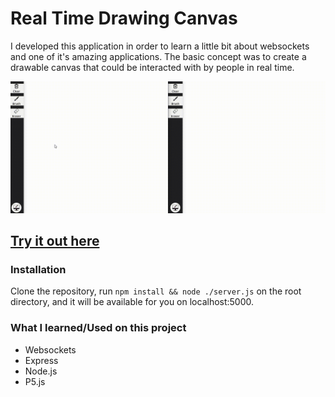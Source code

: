 # Real Time Drawing Canvas

I developed this application in order to learn a little bit about websockets and one of it's amazing applications. The basic concept was to create a drawable canvas that could be interacted with by people in real time.

<p align="center">
  <img src="./public/demo.gif">
</p>

## [Try it out here](https://real-time-canvas.glitch.me/ "Homepage")

### Installation

Clone the repository, run `npm install && node ./server.js` on the root directory, and it will be available for you on localhost:5000.

### What I learned/Used on this project

- Websockets
- Express
- Node.js
- P5.js

